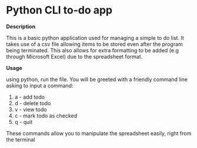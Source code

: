 # Python CLI to-do app

**Description**

This is a basic python application used for managing a simple to do list. It takes use of a csv file allowing items to be stored even after the program being terminated. This also allows for extra formatting to be added (e.g through Microsoft Excel) due to the spreadsheet format.

**Usage**

using python, run the file. You will be greeted with a friendly command line asking to input a command:

1. a - add todo
2. d - delete todo
3. v - view todo
4. c - mark todo as checked
5. q - quit

These commands allow you to manipulate the spreadsheet easily, right from the terminal
